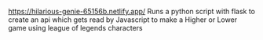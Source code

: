 https://hilarious-genie-65156b.netlify.app/
Runs a python script with flask to create an api which gets read by Javascript to make a Higher or Lower game using league of legends characters
